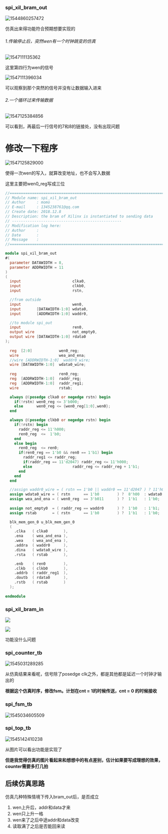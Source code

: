 ###  spi_xil_bram_out

![1544860257472](F:\SPI\SPI1\spi仿真\%5CUsers%5CHP%5CAppData%5CRoaming%5CTypora%5Ctypora-user-images%5C1544860257472.png)

仿真出来得功能符合预期想要实现的

###### 1.传输停止后，突然wen有一个时钟跳变的仿真

![1547111135362](F:\SPI\SPI1\spi仿真\5C1547111135362.png)

这里第四行为wen的信号

![1547111396034](F:\SPI\SPI1\spi仿真\5C1547111396034.png)

可以观察到那个突然的信号并没有让数据输入进来

###### 2.一个循环过来传输数据

![1547125384856](F:\SPI\SPI1\spi仿真\1547125384856.png)

可以看到，再最后一行信号的7和8的链接处，没有出现问题

# 修改一下程序

![1547125829000](F:\SPI\SPI1\spi仿真\1547125829000.png)

使得一次wen的写入，就算改变地址，也不会写入数据

这里主要把wen0_reg写成三位

```verilog
//==============================================================================
// Module name: spi_xil_bram_out
// Author     : momo
// E-mail     : 1345238761@qq.com
// Create date: 2018.12.8
// Description: the bram of Xilinx is instantiated to sending data
// -------------------------------------------------
// Modification log here:
// Author     :
// Date       : 
// Message    :
//==============================================================================

module spi_xil_bram_out
#(
  parameter DATAWIDTH = 8,
  parameter ADDRWIDTH = 11
)
(
  input                       clka0,
  input                       clkb0,
  input                       rstn,

  //from outside
  input                       wen0,	
  input       [DATAWIDTH-1:0] wdata0,
  input       [ADDRWIDTH-1:0] waddr0,

  //to module spi_out 
  input                       ren0,
  output wire                 not_empty0,
  output wire [DATAWIDTH-1:0] rdata0
);
 
  reg  [2:0]            wen0_reg;
  wire                  wea_and_ena; 
  //wire [ADDRWIDTH-1:0]  waddr0_wire;
  wire [DATAWIDTH-1:0]  wdata0_wire;
 
  reg                   ren0_reg;
  reg  [ADDRWIDTH-1:0]  raddr_reg;
  reg  [ADDRWIDTH-1:0]  raddr_reg1;
  wire                  rstab;

  always @(posedge clka0 or negedge rstn) begin
    if(!rstn) wen0_reg <= 3'b000;
    else      wen0_reg <= {wen0_reg[1:0],wen0};
  end

  always @(posedge clkb0 or negedge rstn) begin
    if(!rstn) begin 
      raddr_reg <= 11'h000;
      ren0_reg  <=  1'b0;
    end
    else begin
      ren0_reg  <= ren0;
      if(ren0_reg == 1'b0 && ren0 == 1'b1) begin
        raddr_reg1 <= raddr_reg;
        if(raddr_reg == 11'd2047) raddr_reg <= 11'h000;
        else                  raddr_reg <= raddr_reg + 1'b1;
      end
    end
  end

  //assign waddr0_wire = ( rstn == 1'b0 || waddr0 == 11'd2047 ) ? 11'h000 : waddr0;
  assign wdata0_wire = ( rstn      == 1'b0        ) ?  8'h00  : wdata0;
  assign wea_and_ena = ( wen0_reg  == 3'b011      ) ?  1'b1   : 1'b0;
  
  assign not_empty0  = ( raddr_reg == waddr0      ) ?  1'b0   : 1'b1;
  assign rstab       = ( rstn      == 1'b0        ) ?  1'b1   : 1'b0;

  blk_mem_gen_0 u_blk_mem_gen_0
  (
    .clka   ( clka0       ),
    .ena    ( wea_and_ena ),
    .wea    ( wea_and_ena ),
    .addra  ( waddr0      ),
    .dina   ( wdata0_wire ),
    .rsta   ( rstab       ),

    .enb    ( ren0        ),
    .clkb   ( clkb0       ),
    .addrb  ( raddr_reg1  ),
    .doutb  ( rdata0      ),
    .rstb   ( rstab       )
  );
              
endmodule
```

### spi_xil_bram_in

![](spi仿真\%5CUsers%5CHP%5CAppData%5CRoaming%5CTypora%5Ctypora-user-images%5C1544959716770.png)

![](spi仿真\%5CUsers%5CHP%5CAppData%5CRoaming%5CTypora%5Ctypora-user-images%5C1544959766887.png)

功能没什么问题



### spi_counter_tb

![1545031289285](spi仿真\%5CUsers%5CHP%5CAppData%5CRoaming%5CTypora%5Ctypora-user-images%5C1545031289285.png)

从仿真结果来看呢，信号除了posedge clk之外，都是其他都是延迟一个时钟才输出的

**根据这个仿真时序，修改fsm。计划在cnt = 1的时候传送，cnt = 0 的时候接收**



### spi_fsm_tb

![1545034605509](spi仿真\%5CUsers%5CHP%5CAppData%5CRoaming%5CTypora%5Ctypora-user-images%5C1545034605509.png)



### spi_top_tb

![1545142410238](spi仿真\%5CUsers%5CHP%5CAppData%5CRoaming%5CTypora%5Ctypora-user-images%5C1545142410238.png)

从图片可以看出功能是实现了

**但是我觉得仿真的图片看起来和想想中的有点差别，估计如果要写成理想的效果，counter需要多打几拍**



## 后续仿真思路

仿真几种特殊情境下传入bram_out后，是否成立

1. wen上升后，addr和data才来
2. wen只上升一格
3. wen来了之后中途addr和data改变
4. 读取满了之后是否能回来读